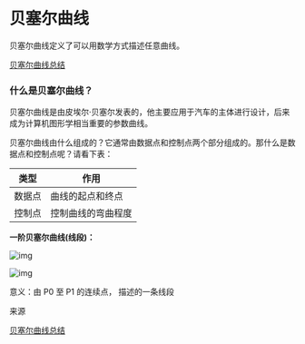 # 贝塞尔曲线

贝塞尔曲线定义了可以用数学方式描述任意曲线。

[贝塞尔曲线总结](https://blog.csdn.net/tianhai110/article/details/2203572)



### 什么是贝塞尔曲线？

贝塞尔曲线是由皮埃尔·贝塞尔发表的，他主要应用于汽车的主体进行设计，后来成为计算机图形学相当重要的参数曲线。

贝塞尔曲线由什么组成的？它通常由数据点和控制点两个部分组成的。那什么是数据点和控制点呢？请看下表：

| 类型   | 作用               |
| ------ | ------------------ |
| 数据点 | 曲线的起点和终点   |
| 控制点 | 控制曲线的弯曲程度 |

 **一阶贝塞尔曲线(线段)：**

![img](http://hi.csdn.net/attachment/201008/28/0_1282984310y353.gif)

![img](http://hi.csdn.net/attachment/201008/28/0_1282984413d5g2.gif)

意义：由 P0 至 P1 的连续点， 描述的一条线段

 





来源

[贝塞尔曲线总结](https://blog.csdn.net/tianhai110/article/details/2203572)

 

 

 